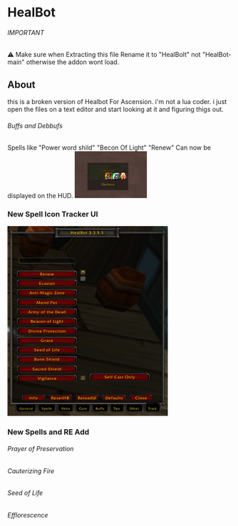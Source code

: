 # HealBot
###### IMPORTANT
:warning:
 Make sure when Extracting this file Rename it to "HealBolt" not "HealBot-main" otherwise the addon wont load.

 ## About
this is a broken version of Healbot For Ascension. i'm not a lua coder. i just open the files on a text editor and start looking at it and figuring thigs out.
###### Buffs and Debbufs
Spells like "Power word shild" "Becon Of Light" "Renew" Can now be displayed on the HUD.
![plot](./Features_Updates/Images/Example_Spells_Displayed_on_HUD.png)

### New Spell Icon Tracker UI
![plot](./Features_Updates/Images/New_HealBotTab_SpellTracker.png)

### New Spells and RE Add
 ###### Prayer of Preservation
 ###### Cauterizing Fire
 ###### Seed of Life
 ###### Efflorescence
